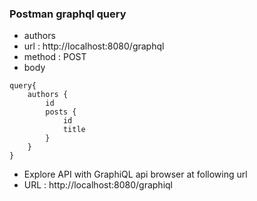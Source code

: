 ### Postman graphql query

- authors
- url : http://localhost:8080/graphql
- method : POST
- body

```
query{
    authors {
        id
        posts {
            id
            title
        }
    }
}
```

- Explore API with GraphiQL api browser at following url
- URL : http://localhost:8080/graphiql